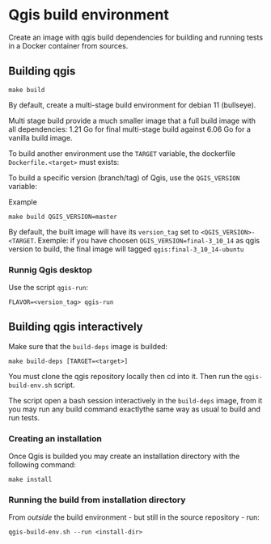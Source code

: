 # Qgis build environment

Create an image with qgis build dependencies for building and running tests in
a Docker container from sources.

## Building qgis

```
make build 
```

By default, create a multi-stage build environment for debian 11 (bullseye). 

Multi stage build provide a much smaller image that a full build image with all dependencies: 1.21 Go for 
final multi-stage build against 6.06 Go for a vanilla build image.

To build another environment use the `TARGET` variable, the dockerfile `Dockerfile.<target>` must exists:

To build a specific version (branch/tag) of Qgis, use the `QGIS_VERSION` variable:

Example
```
make build QGIS_VERSION=master
```

By default, the built image will have its `version_tag` set to `<QGIS_VERSION>-<TARGET`.  Exemple: if you have choosen
`QGIS_VERSION=final-3_10_14` as qgis version to build, the final image will tagged `qgis:final-3_10_14-ubuntu` 

### Runnig Qgis desktop

Use the script `qgis-run`:

```
FLAVOR=<version_tag> qgis-run
```

## Building qgis interactively

Make sure that the `build-deps` image is builded:

```
make build-deps [TARGET=<target>]
```

You must clone the qgis repository locally then cd into it. Then run the `qgis-build-env.sh` script.

The script open a bash session interactively in the `build-deps` image, from it you may run any build command exactlythe same way as usual to build and run tests.

### Creating an installation

Once Qgis is builded you may create an installation directory with the following command:

```
make install
```

### Running the build from installation directory

From *outside* the build environment - but still in the source repository -  run:

```
qgis-build-env.sh --run <install-dir>
```


